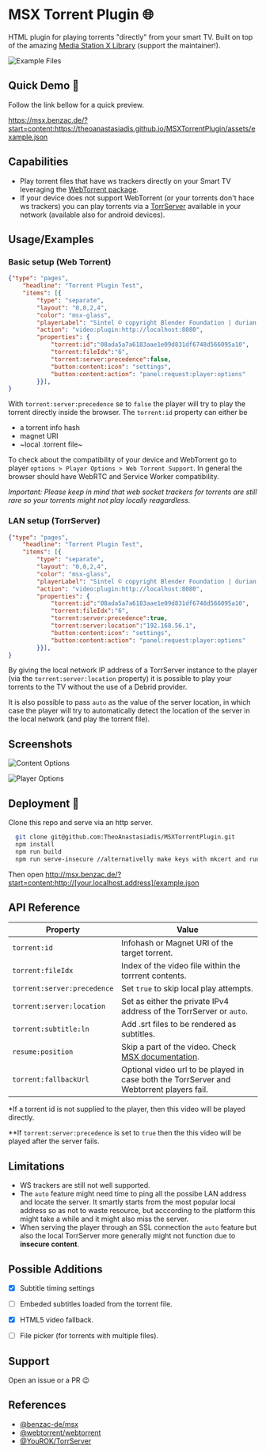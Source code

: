 
# MSX Torrent Plugin 🌐

HTML plugin for playing torrents "directly" from your smart TV. Built on top of the amazing [Media Station X Library](https://msx.benzac.de/info/?tab=Home) (support the maintainer!).


![Example Files](https://github.com/TheoAnastasiadis/MSXTorrentPlugin/blob/main/assets/example_files.png?raw=true)


## Quick Demo 🔮

Follow the link bellow for a quick preview. 

https://msx.benzac.de/?start=content:https://theoanastasiadis.github.io/MSXTorrentPlugin/assets/example.json
## Capabilities

- Play torrent files that have ws trackers directly on your Smart TV leveraging the [WebTorrent package](https://www.npmjs.com/package/webtorrent).
- If your device does not support WebTorrent (or your torrents don't hace ws trackers) you can play torrents via a [TorrServer](https://github.com/YouROK/TorrServer) available in your network (available also for android devices). 

## Usage/Examples

### Basic setup (Web Torrent)

```json
{"type": "pages",
    "headline": "Torrent Plugin Test",    
    "items": [{       
        "type": "separate",
        "layout": "0,0,2,4",
        "color": "msx-glass",        
        "playerLabel": "Sintel © copyright Blender Foundation | durian.blender.org",
        "action": "video:plugin:http://localhost:8080",
        "properties": {
            "torrent:id":"08ada5a7a6183aae1e09d831df6748d566095a10",
            "torrent:fileIdx":"6",
            "torrent:server:precedence":false,
            "button:content:icon": "settings",
            "button:content:action": "panel:request:player:options"	
        }}],
}
```

With `torrent:server:precedence` se to `false` the player will try to play the torrent directly inside the browser. The `torrent:id` property can either be
- a torrent info hash
- magnet URI
- ~local .torrent file~

To check about the compatibility of your device and WebTorrent go to player `options > Player Options > Web Torrent Support`. In general the browser should have WebRTC and Service Worker compatibility.

*Important: Please keep in mind that web socket trackers for torrents are still rare so your torrents might not play locally reagardless.*

### LAN setup (TorrServer)

```json
{"type": "pages",
    "headline": "Torrent Plugin Test",    
    "items": [{       
        "type": "separate",
        "layout": "0,0,2,4",
        "color": "msx-glass",        
        "playerLabel": "Sintel © copyright Blender Foundation | durian.blender.org",
        "action": "video:plugin:http://localhost:8080",
        "properties": {
            "torrent:id":"08ada5a7a6183aae1e09d831df6748d566095a10",
            "torrent:fileIdx":"6",
            "torrent:server:precedence":true,
            "torrent:server:location":"192.168.56.1",
            "button:content:icon": "settings",
            "button:content:action": "panel:request:player:options"	
        }}],
}
```

By giving the local network IP address of a TorrServer instance to the player (via the  `torrent:server:location` property) it is possible to play your torrents to the TV without the use of a Debrid provider.

It is also possible to pass `auto` as the value of the server location, in which case the player will try to automatically detect the location of the server in the local network (and play the torrent file).




## Screenshots

![Content Options](https://github.com/TheoAnastasiadis/MSXTorrentPlugin/blob/main/assets/content_options.png?raw=true)

![Player Options](https://github.com/TheoAnastasiadis/MSXTorrentPlugin/blob/main/assets/stream_options.png?raw=true)


## Deployment 🚀

Clone this repo and serve via an http server.

```bash
  git clone git@github.com:TheoAnastasiadis/MSXTorrentPlugin.git
  npm install
  npm run build
  npm run serve-insecure //alternativelly make keys with mkcert and run `serve-secure`
```

Then open http://msx.benzac.de/?start=content:http://[your.localhost.address]/example.json
    
## API Reference

Property | Value
-------- |---------
`torrent:id`|Infohash or Magnet URI of the target torrent.
`torrent:fileIdx`|Index of the video file within the torrrent contents.
`torrent:server:precedence`| Set `true` to skip local play attempts.
`torrent:server:location`|Set as either the private IPv4 address of the TorrServer or `auto`.
`torrent:subtitle:ln`|Add .srt files to be rendered as subtitles.
`resume:position` | Skip a part of the video. Check [MSX documentation](https://msx.benzac.de/wiki/index.php?title=Welcome).
`torrent:fallbackUrl`|Optional video url to be played in case both the TorrServer and Webtorrent players fail. 

*If a torrent id is not supplied to the player, then this video will be played directly.

**If `torrent:server:precedence` is set to `true` then the this video will be played after the server fails.


## Limitations

- WS trackers are still not well supported.
- The `auto` feature might need time to ping all the possibe LAN address and locate the server. It smartly starts from the most popular local address so as not to waste resource, but acccording to the platform this might take a while and it might also miss the server.
- When serving the player through an SSL connection the `auto` feature but also the local TorrServer more generally might not function due to **insecure content**. 
## Possible Additions

- [x]  Subtitle timing settings
- [ ]  Embeded subtitles loaded from the torrent file.
- [x]  HTML5 video fallback.
- [ ]  File picker (for torrents with multiple files).


## Support

Open an issue or a PR 😉


## References
- [@benzac-de/msx](https://github.com/benzac-de/msx)
- [@webtorrent/webtorrent](https://github.com/webtorrent/webtorrent)
- [@YouROK/TorrServer](https://github.com/YouROK/TorrServer)

